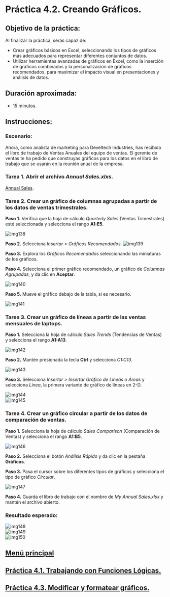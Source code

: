 # Práctica 4.2. Creando Gráficos.

## Objetivo de la práctica:

Al finalizar la práctica, serás capaz de:

- Crear gráficos básicos en Excel, seleccionando los tipos de gráficos más adecuados para representar diferentes conjuntos de datos. <br>
- Utilizar herramientas avanzadas de gráficos en Excel, como la inserción de gráficos combinados y la personalización de gráficos recomendados, para maximizar el impacto visual en presentaciones y análisis de datos.

## Duración aproximada:

- 15 minutos.

## Instrucciones:

### Escenario:

Ahora, como analista de marketing para Develtech Industries, has recibido el libro de trabajo de Ventas Anuales del equipo de ventas. El gerente de ventas te ha pedido que construyas gráficos para los datos en el libro de trabajo que se usarán en la reunión anual de la empresa.

### Tarea 1. Abrir el archivo _Annual Sales.xlxs_.

[Annual Sales](<Annual Sales.xlsx>).

### Tarea 2. Crear un gráfico de columnas agrupadas a partir de los datos de ventas trimestrales.

**Paso 1.**  Verifica que la hoja de cálculo _Quarterly Sales_ (Ventas Trimestrales) esté seleccionada y selecciona el rango **A1:E5**.

![img138](../images/img138.png)

**Paso 2.** Selecciona _Insertar > Gráficos Recomendados_.
![img139](../images/img139.png)

**Paso 3.** Explora los _Gráficos Recomendados_ seleccionando las miniaturas de los gráficos.

**Paso 4.** Selecciona el primer gráfico recomendado, un gráfico de _Columnas Agrupadas_, y da clic en **Aceptar**.

![img140](../images/img140.png)

**Paso 5.** Mueve el gráfico debajo de la tabla, si es necesario.

![img141](../images/img141.png)

### Tarea 3. Crear un gráfico de líneas a partir de las ventas mensuales de laptops.

**Paso 1.** Selecciona la hoja de cálculo _Sales Trends_ (Tendencias de Ventas) y selecciona el rango **A1:A13**.

![img142](../images/img142.png)

**Paso 2.** Mantén presionada la tecla **Ctrl** y selecciona *C1:C13*.

![img143](../images/img143.png)

**Paso 3.** Selecciona _Insertar > Insertar Gráfico de Líneas o Áreas_ y selecciona _Línea_, la primera variante de gráfico de líneas en 2-D.

![img144](../images/img144.png) <br>
![img145](../images/img145.png)

### Tarea 4. Crear un gráfico circular a partir de los datos de comparación de ventas.

**Paso 1.** Selecciona la hoja de cálculo _Sales Comparison_ (Comparación de Ventas) y selecciona el rango **A1:B5**.

![img146](../images/img146.png)

**Paso 2.** Selecciona el botón _Análisis Rápido_ y da clic en la pestaña **Gráficos**.

**Paso 3.** Pasa el cursor sobre los diferentes tipos de gráficos y selecciona el tipo de gráfico _Circular_.

 ![img147](../images/img147.png)

**Paso 4.** Guarda el libro de trabajo con el nombre de _My Annual Sales.xlsx_ y mantén el archivo abierto.

### Resultado esperado:

 ![img148](../images/img148.png) <br>
 ![img149](../images/img149.png) <br>
 ![img150](../images/img150.png) <br>

## [Menú principal](../README.md)

## [Práctica 4.1. Trabajando con Funciones Lógicas.](../Capítulo4/README_4.1.md)

## [Práctica 4.3. Modificar y formatear gráficos.](../Capítulo4/README_4.3.md)
